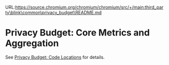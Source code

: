 URL:https://source.chromium.org/chromium/chromium/src/+/main:third_party\blink\common\privacy_budget\README.md
# Privacy Budget: Core Metrics and Aggregation

See [Privacy Budget: Code
Locations](../../../../docs/privacy_budget/privacy_budget_code_locations.md) for
details.

